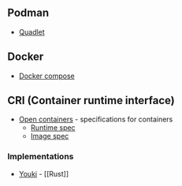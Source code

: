 ## Podman

- [Quadlet](https://www.redhat.com/sysadmin/quadlet-podman)

## Docker

- [Docker compose](https://docs.docker.com/compose/)

## CRI (Container runtime interface)
- [Open containers](https://github.com/opencontainers) - specifications for containers
  - [Runtime spec](https://github.com/opencontainers/runtime-spec)
  - [Image spec](https://github.com/opencontainers/image-spec/blob/main/spec.md)

### Implementations
- [Youki](https://github.com/containers/youki) - [[Rust]]